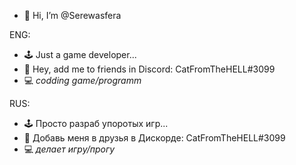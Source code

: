 - 👋 Hi, I’m @Serewasfera

ENG:
- 🕹 Just a game developer...
- 📧 Hey, add me to friends in Discord: CatFromTheHELL#3099
- 💻 *codding game/programm*

RUS:
- 🕹 Просто разраб упоротых игр...
- 📧 Добавь меня в друзья в Дискорде: CatFromTheHELL#3099
- 💻 *делает игру/прогу*
